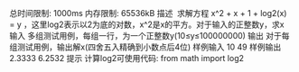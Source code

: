 总时间限制: 
1000ms 
内存限制: 
65536kB
描述
 求解方程 x^2 + x + 1 + log2(x) = y ，这里log2表示以2为底的对数，x^2是x的平方。对于输入的正整数y，求x 
输入
多组测试用例，每组一行，为一个正整数y(10≤y≤100000000)
输出
对于每组测试用例，输出解x(四舍五入精确到小数点后4位)
样例输入
10
49
样例输出
2.3333
6.2532
提示
计算log2可使用代码:
from math import log2
